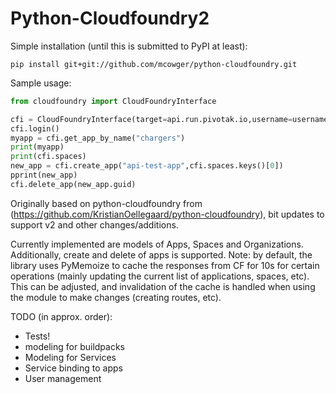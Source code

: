 # Python-Cloudfoundry2

Simple installation (until this is submitted to PyPI at least):
```
pip install git+git://github.com/mcowger/python-cloudfoundry.git
```

Sample usage:
```python
from cloudfoundry import CloudFoundryInterface

cfi = CloudFoundryInterface(target=api.run.pivotak.io,username=username,password=password,debug=True)
cfi.login()
myapp = cfi.get_app_by_name("chargers")
print(myapp)
print(cfi.spaces)
new_app = cfi.create_app("api-test-app",cfi.spaces.keys()[0])
pprint(new_app)
cfi.delete_app(new_app.guid)
```

Originally based on python-cloudfoundry from (https://github.com/KristianOellegaard/python-cloudfoundry), bit updates to support v2 and other changes/additions.

Currently implemented are models of Apps, Spaces and Organizations.  Additionally, create and delete of apps is supported.  Note: by default, the library uses PyMemoize to cache the responses from CF for 10s for certain operations (mainly updating the current list of applications, spaces, etc).  This can be adjusted, and invalidation of the cache is handled when using the module to make changes (creating routes, etc).

TODO (in approx. order):
* Tests!
* modeling for buildpacks
* Modeling for Services
* Service binding to apps
* User management

